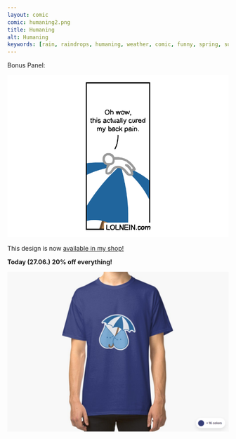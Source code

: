 ```yaml
---
layout: comic
comic: humaning2.png
title: Humaning
alt: Humaning
keywords: [rain, raindrops, humaning, weather, comic, funny, spring, summer, umbrella]
---
```


Bonus Panel:

![Humaning Bonus Panel](/images/humaning_bonus.png)

This design is now [available in my shop!](https://www.redbubble.com/people/lolnein/works/39667963-raindrops?asc=u&p=classic-tee)

<b>Today (27.06.) 20% off everything!</b>

[![Raindrops Shirt](/images/raindrops_shirt.png)](https://www.redbubble.com/people/lolnein/works/39667963-raindrops?asc=u&p=classic-tee)
